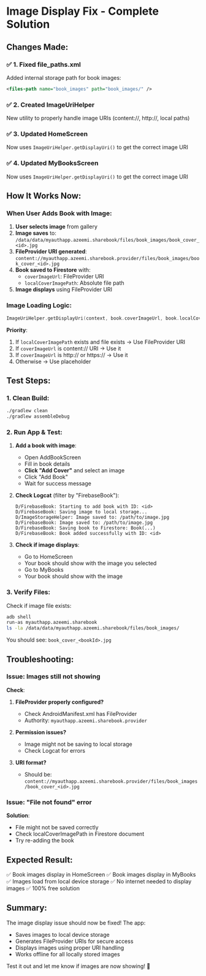 # Image Display Fix - Complete Solution

## Changes Made:

### ✅ 1. Fixed file_paths.xml
Added internal storage path for book images:
```xml
<files-path name="book_images" path="book_images/" />
```

### ✅ 2. Created ImageUriHelper
New utility to properly handle image URIs (content://, http://, local paths)

### ✅ 3. Updated HomeScreen
Now uses `ImageUriHelper.getDisplayUri()` to get the correct image URI

### ✅ 4. Updated MyBooksScreen
Now uses `ImageUriHelper.getDisplayUri()` to get the correct image URI

## How It Works Now:

### When User Adds Book with Image:

1. **User selects image** from gallery
2. **Image saves** to: `/data/data/myauthapp.azeemi.sharebook/files/book_images/book_cover_<id>.jpg`
3. **FileProvider URI generated**: `content://myauthapp.azeemi.sharebook.provider/files/book_images/book_cover_<id>.jpg`
4. **Book saved to Firestore** with:
   - `coverImageUrl`: FileProvider URI
   - `localCoverImagePath`: Absolute file path
5. **Image displays** using FileProvider URI

### Image Loading Logic:

```kotlin
ImageUriHelper.getDisplayUri(context, book.coverImageUrl, book.localCoverImagePath)
```

**Priority**:
1. If `localCoverImagePath` exists and file exists → Use FileProvider URI
2. If `coverImageUrl` is content:// URI → Use it
3. If `coverImageUrl` is http:// or https:// → Use it
4. Otherwise → Use placeholder

## Test Steps:

### 1. Clean Build:
```bash
./gradlew clean
./gradlew assembleDebug
```

### 2. Run App & Test:

1. **Add a book with image**:
   - Open AddBookScreen
   - Fill in book details
   - **Click "Add Cover"** and select an image
   - Click "Add Book"
   - Wait for success message

2. **Check Logcat** (filter by "FirebaseBook"):
   ```
   D/FirebaseBook: Starting to add book with ID: <id>
   D/FirebaseBook: Saving image to local storage...
   D/ImageStorageHelper: Image saved to: /path/to/image.jpg
   D/FirebaseBook: Image saved to: /path/to/image.jpg
   D/FirebaseBook: Saving book to Firestore: Book(...)
   D/FirebaseBook: Book added successfully with ID: <id>
   ```

3. **Check if image displays**:
   - Go to HomeScreen
   - Your book should show with the image you selected
   - Go to MyBooks
   - Your book should show with the image

### 3. Verify Files:

Check if image file exists:
```bash
adb shell
run-as myauthapp.azeemi.sharebook
ls -la /data/data/myauthapp.azeemi.sharebook/files/book_images/
```

You should see: `book_cover_<bookId>.jpg`

## Troubleshooting:

### Issue: Images still not showing

**Check**:
1. **FileProvider properly configured?**
   - Check AndroidManifest.xml has FileProvider
   - Authority: `myauthapp.azeemi.sharebook.provider`

2. **Permission issues?**
   - Image might not be saving to local storage
   - Check Logcat for errors

3. **URI format?**
   - Should be: `content://myauthapp.azeemi.sharebook.provider/files/book_images/book_cover_<id>.jpg`

### Issue: "File not found" error

**Solution**:
- File might not be saved correctly
- Check localCoverImagePath in Firestore document
- Try re-adding the book

## Expected Result:

✅ Book images display in HomeScreen
✅ Book images display in MyBooks  
✅ Images load from local device storage
✅ No internet needed to display images
✅ 100% free solution

## Summary:

The image display issue should now be fixed! The app:
- Saves images to local device storage
- Generates FileProvider URIs for secure access
- Displays images using proper URI handling
- Works offline for all locally stored images

Test it out and let me know if images are now showing! 🎉

